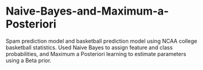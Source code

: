 # Naive-Bayes-and-Maximum-a-Posteriori
Spam prediction model and basketball prediction model using NCAA college basketball statistics. Used Naive Bayes to assign feature and class probabilities, and Maximum a Posteriori learning to estimate parameters using a Beta prior.
